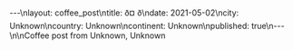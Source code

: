 ---\nlayout: coffee_post\ntitle: ð¤ ð\ndate: 2021-05-02\ncity: Unknown\ncountry: Unknown\ncontinent: Unknown\npublished: true\n---\n\nCoffee post from Unknown, Unknown